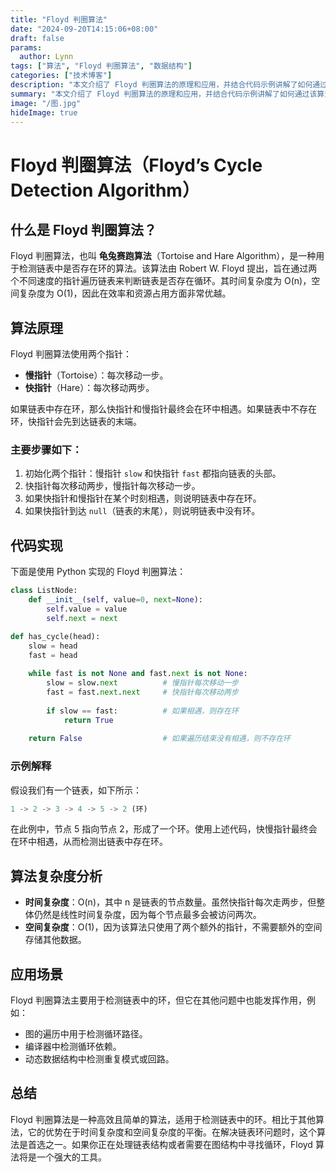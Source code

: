 ```yaml
---
title: "Floyd 判圈算法"
date: "2024-09-20T14:15:06+08:00"
draft: false 
params: 
  author: Lynn
tags: ["算法", "Floyd 判圈算法", "数据结构"]
categories: ["技术博客"]
description: "本文介绍了 Floyd 判圈算法的原理和应用，并结合代码示例讲解了如何通过该算法检测链表中的环。"
summary: "本文介绍了 Floyd 判圈算法的原理和应用，并结合代码示例讲解了如何通过该算法检测链表中的环。"
image: "/图.jpg"
hideImage: true
---
```


# Floyd 判圈算法（Floyd’s Cycle Detection Algorithm）

## 什么是 Floyd 判圈算法？

Floyd 判圈算法，也叫 **龟兔赛跑算法**（Tortoise and Hare Algorithm），是一种用于检测链表中是否存在环的算法。该算法由 Robert W. Floyd 提出，旨在通过两个不同速度的指针遍历链表来判断链表是否存在循环。其时间复杂度为 O(n)，空间复杂度为 O(1)，因此在效率和资源占用方面非常优越。

## 算法原理

Floyd 判圈算法使用两个指针：
- **慢指针**（Tortoise）：每次移动一步。
- **快指针**（Hare）：每次移动两步。

如果链表中存在环，那么快指针和慢指针最终会在环中相遇。如果链表中不存在环，快指针会先到达链表的末端。

### 主要步骤如下：

1. 初始化两个指针：慢指针 `slow` 和快指针 `fast` 都指向链表的头部。
2. 快指针每次移动两步，慢指针每次移动一步。
3. 如果快指针和慢指针在某个时刻相遇，则说明链表中存在环。
4. 如果快指针到达 `null`（链表的末尾），则说明链表中没有环。

## 代码实现

下面是使用 Python 实现的 Floyd 判圈算法：

```python
class ListNode:
    def __init__(self, value=0, next=None):
        self.value = value
        self.next = next

def has_cycle(head):
    slow = head
    fast = head
    
    while fast is not None and fast.next is not None:
        slow = slow.next          # 慢指针每次移动一步
        fast = fast.next.next     # 快指针每次移动两步
        
        if slow == fast:          # 如果相遇，则存在环
            return True
    
    return False                  # 如果遍历结束没有相遇，则不存在环
```

### 示例解释

假设我们有一个链表，如下所示：

```rust
1 -> 2 -> 3 -> 4 -> 5 -> 2 (环)
```

在此例中，节点 5 指向节点 2，形成了一个环。使用上述代码，快慢指针最终会在环中相遇，从而检测出链表中存在环。

## 算法复杂度分析

- **时间复杂度**：O(n)，其中 n 是链表的节点数量。虽然快指针每次走两步，但整体仍然是线性时间复杂度，因为每个节点最多会被访问两次。
- **空间复杂度**：O(1)，因为该算法只使用了两个额外的指针，不需要额外的空间存储其他数据。

## 应用场景

Floyd 判圈算法主要用于检测链表中的环，但它在其他问题中也能发挥作用，例如：

- 图的遍历中用于检测循环路径。
- 编译器中检测循环依赖。
- 动态数据结构中检测重复模式或回路。

## 总结

Floyd 判圈算法是一种高效且简单的算法，适用于检测链表中的环。相比于其他算法，它的优势在于时间复杂度和空间复杂度的平衡。在解决链表环问题时，这个算法是首选之一。如果你正在处理链表结构或者需要在图结构中寻找循环，Floyd 算法将是一个强大的工具。
